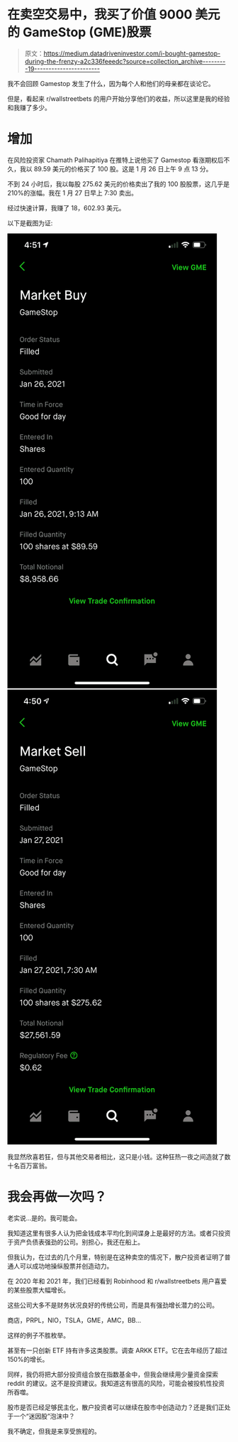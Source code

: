 # 在卖空交易中，我买了价值 9000 美元的 GameStop (GME)股票

> 原文：<https://medium.datadriveninvestor.com/i-bought-gamestop-during-the-frenzy-a2c336feeedc?source=collection_archive---------19----------------------->

我不会回顾 Gamestop 发生了什么，因为每个人和他们的母亲都在谈论它。

但是，看起来 r/wallstreetbets 的用户开始分享他们的收益，所以这里是我的经验和我赚了多少。

# 增加

在风险投资家 Chamath Palihapitiya 在推特上说他买了 Gamestop 看涨期权后不久，我以 89.59 美元的价格买了 100 股。这是 1 月 26 日上午 9 点 13 分。

不到 24 小时后，我以每股 275.62 美元的价格卖出了我的 100 股股票，这几乎是 210%的涨幅。我在 1 月 27 日早上 7:30 卖出。

经过快速计算，我赚了 18，602.93 美元。

以下是截图为证:

![](img/929fa58a306b53fdafa7b0728c5428ca.png)![](img/f84b8976c37e0c8cd6efc16850672dd0.png)

我显然欣喜若狂，但与其他交易者相比，这只是小钱。这种狂热一夜之间造就了数十名百万富翁。

# 我会再做一次吗？

老实说…是的。我可能会。

我知道这里有很多人认为把金钱成本平均化到间谍身上是最好的方法。或者只投资于资产负债表强劲的公司。别担心，我还在船上。

但我认为，在过去的几个月里，特别是在这种卖空的情况下，散户投资者证明了普通人可以成功地操纵股票并创造动力。

在 2020 年和 2021 年，我们已经看到 Robinhood 和 r/wallstreetbets 用户喜爱的某些股票大幅增长。

这些公司大多不是财务状况良好的传统公司，而是具有强劲增长潜力的公司。

商店，PRPL，NIO，TSLA，GME，AMC，BB…

这样的例子不胜枚举。

甚至有一只创新 ETF 持有许多这类股票。调查 ARKK ETF。它在去年经历了超过 150%的增长。

同样，我仍将把大部分投资组合放在指数基金中，但我会继续用少量资金探索 reddit 的建议。这不是投资建议。我知道这有很高的风险，可能会被投机性投资所吞噬。

股市是否已经足够民主化，散户投资者可以继续在股市中创造动力？还是我们正处于一个“迷因股”泡沫中？

我不确定，但我是来享受旅程的。